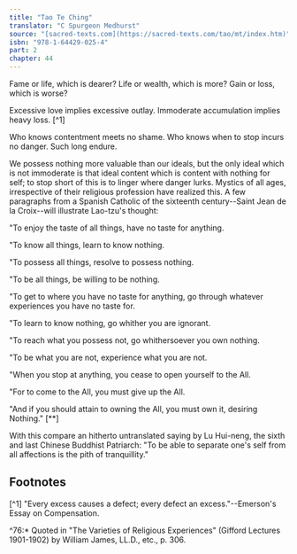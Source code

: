 ```yaml
---
title: "Tao Te Ching"
translator: "C Spurgeon Medhurst"
source: "[sacred-texts.com](https://sacred-texts.com/tao/mt/index.htm)"
isbn: "978-1-64429-025-4"
part: 2
chapter: 44
---
```

Fame or life, which is dearer? Life or wealth, which is more? Gain or loss, which is worse?

Excessive love implies excessive outlay. Immoderate accumulation implies heavy loss. [^1]

Who knows contentment meets no shame. Who knows when to stop incurs no danger. Such long endure.

We possess nothing more valuable than our ideals, but the only ideal which is not immoderate is that ideal content which is content with nothing for self; to stop short of this is to linger where danger lurks. Mystics of all ages, irrespective of their religious profession have realized this. A few paragraphs from a Spanish Catholic of the sixteenth century--Saint Jean de la Croix--will illustrate Lao-tzu's thought:

"To enjoy the taste of all things, have no taste for anything.

"To know all things, learn to know nothing.

"To possess all things, resolve to possess nothing.

"To be all things, be willing to be nothing.

"To get to where you have no taste for anything, go through whatever experiences you have no taste for.

"To learn to know nothing, go whither you are ignorant.

"To reach what you possess not, go whithersoever you own nothing.

"To be what you are not, experience what you are not.

"When you stop at anything, you cease to open yourself to the All.

"For to come to the All, you must give up the All.

"And if you should attain to owning the All, you must own it, desiring Nothing." [**]

With this compare an hitherto untranslated saying by Lu Hui-neng, the sixth and last Chinese Buddhist Patriarch: "To be able to separate one's self from all affections is the pith of tranquillity."

## Footnotes

[^1] "Every excess causes a defect; every defect an excess."--Emerson's Essay on Compensation.

^76:\* Quoted in "The Varieties of Religious Experiences" (Gifford Lectures 1901-1902) by William James, LL.D., etc., p. 306.